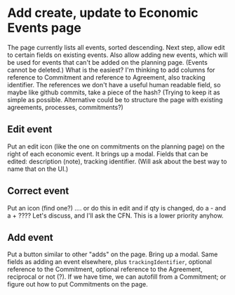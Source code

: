 # Add create, update to Economic Events page

The page currently lists all events, sorted descending.  Next step, allow edit to certain fields on existing events.  Also allow adding new events, which will be used for events that can't be added on the planning page.  (Events cannot be deleted.)  What is the easiest?  I'm thinking to add columns for reference to Commitment and reference to Agreement, also tracking identifier.  The references we don't have a useful human readable field, so maybe like github commits, take a piece of the hash?  (Trying to keep it as simple as possible.  Alternative could be to structure the page with existing agreements, processes, commitments?)

## Edit event

Put an edit icon (like the one on commitments on the planning page) on the right of each economic event.  It brings up a modal.  Fields that can be edited: description (note), tracking identifier.  (Will ask about the best way to name that on the UI.)

## Correct event

Put an icon (find one?) .... or do this in edit and if qty is changed, do a - and a + ????  Let's discuss, and I'll ask the CFN.  This is a lower priority anyhow.

## Add event

Put a button similar to other "adds" on the page.  Bring up a modal.  Same fields as adding an event elsewhere, plus `trackingIdentifier`, optional reference to the Commitment, optional reference to the Agreement, reciprocal or not (?).  If we have time, we can autofill from a Commitment; or figure out how to put Commitments on the page.

